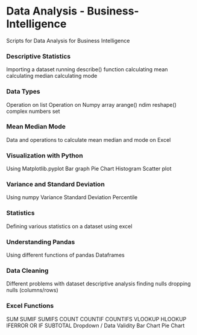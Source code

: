 # Data Analysis - Business-Intelligence
Scripts for Data Analysis for Business Intelligence

### Descriptive Statistics
Importing a dataset
running describe() function
calculating mean
calculating median
calculating mode

### Data Types
Operation on list
Operation on Numpy array
arange()
ndim
reshape()
complex numbers
set

### Mean Median Mode
Data and operations to calculate mean median and mode on Excel

### Visualization with Python
Using Matplotlib.pyplot
Bar graph
Pie Chart
Histogram
Scatter plot

### Variance and Standard Deviation
Using numpy
Variance 
Standard Deviation
Percentile

### Statistics
Defining various statistics on a dataset using excel

### Understanding Pandas
Using different functions of pandas
Dataframes

### Data Cleaning
Different problems with dataset
descriptive analysis
finding nulls
dropping nulls (columns/rows)

### Excel Functions
SUM
SUMIF
SUMIFS
COUNT
COUNTIF
COUNTIFS
VLOOKUP
HLOOKUP
IFERROR
OR
IF
SUBTOTAL
Dropdown / Data Validity
Bar Chart
Pie Chart
